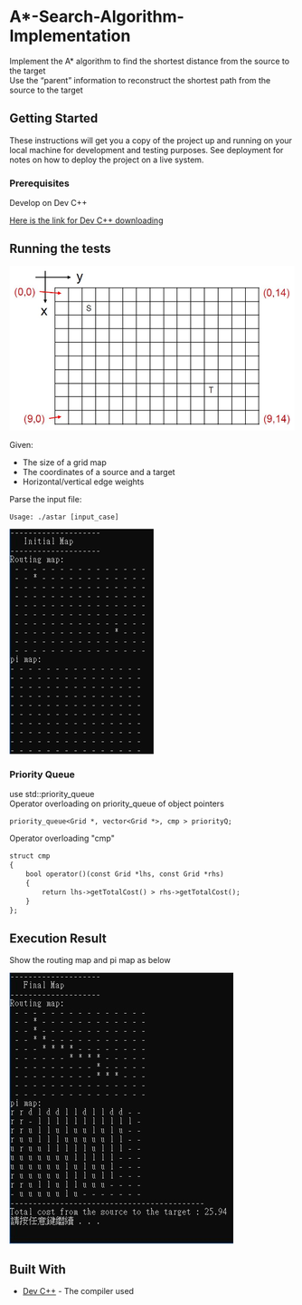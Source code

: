 # A*-Search-Algorithm-Implementation
Implement the A* algorithm to find the shortest distance from the source to the target<br>
Use the “parent” information to reconstruct the shortest path from the source to the target

## Getting Started

These instructions will get you a copy of the project up and running on your local machine for development and testing purposes. See deployment for notes on how to deploy the project on a live system.

### Prerequisites

Develop on Dev C++

[Here is the link for Dev C++ downloading](https://sourceforge.net/projects/orwelldevcpp/)


## Running the tests

![image](https://github.com/chun128/Dijkstra-sAlgorithm-Implementation/blob/master/readme%20picture/test%20case.JPG)

Given:<br/>
* The size of a grid map<br/>
* The coordinates of a source and a target<br/>
* Horizontal/vertical edge weights<br/>

Parse the input file: <br>
```
Usage: ./astar [input_case]
```

![image](https://github.com/chun128/A-star-Search-Algorithm-Implementation/blob/master/readme%20pictures/initial%20map.jpg)

### Priority Queue
use std::priority_queue <br>
Operator overloading on priority_queue of object pointers<br>
```
priority_queue<Grid *, vector<Grid *>, cmp > priorityQ;
```

Operator overloading "cmp"
```
struct cmp
{
	bool operator()(const Grid *lhs, const Grid *rhs) 
	{
		return lhs->getTotalCost() > rhs->getTotalCost();
	}
};
```


## Execution Result

Show the routing map and pi map as below

![image](https://github.com/chun128/A-star-Search-Algorithm-Implementation/blob/master/readme%20pictures/final%20map.jpg)


## Built With

* [Dev C++](http://www.bloodshed.net/devcpp.html) - The compiler used
 
